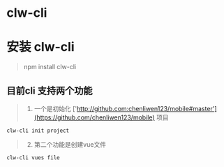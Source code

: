 # clw-cli

# 安装 clw-cli
> npm install clw-cli
## 目前cli 支持两个功能
> 1. 一个是初始化 ['http://github.com:chenliwen123/mobile#master'](https://github.com/chenliwen123/mobile) 项目
```
clw-cli init project
```
> 2. 第二个功能是创建vue文件
```
clw-cli vues file
```